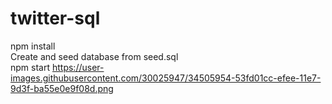# twitter-sql
npm install
<br />
Create and seed database from seed.sql
<br />
npm start
https://user-images.githubusercontent.com/30025947/34505954-53fd01cc-efee-11e7-9d3f-ba55e0e9f08d.png
